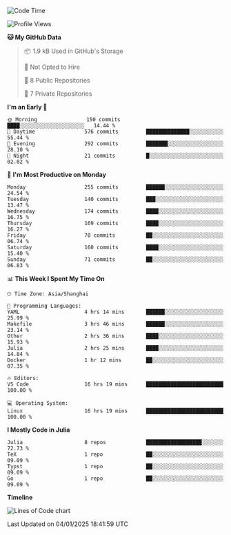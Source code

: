 <!--START_SECTION:waka-->
![Code Time](http://img.shields.io/badge/Code%20Time-113%20hrs%203%20mins-blue)

![Profile Views](http://img.shields.io/badge/Profile%20Views-22-blue)

**🐱 My GitHub Data** 

> 📦 1.9 kB Used in GitHub's Storage 
 > 
> 🚫 Not Opted to Hire
 > 
> 📜 8 Public Repositories 
 > 
> 🔑 7 Private Repositories 
 > 
**I'm an Early 🐤** 

```text
🌞 Morning                150 commits         ████░░░░░░░░░░░░░░░░░░░░░   14.44 % 
🌆 Daytime                576 commits         ██████████████░░░░░░░░░░░   55.44 % 
🌃 Evening                292 commits         ███████░░░░░░░░░░░░░░░░░░   28.10 % 
🌙 Night                  21 commits          █░░░░░░░░░░░░░░░░░░░░░░░░   02.02 % 
```
📅 **I'm Most Productive on Monday** 

```text
Monday                   255 commits         ██████░░░░░░░░░░░░░░░░░░░   24.54 % 
Tuesday                  140 commits         ███░░░░░░░░░░░░░░░░░░░░░░   13.47 % 
Wednesday                174 commits         ████░░░░░░░░░░░░░░░░░░░░░   16.75 % 
Thursday                 169 commits         ████░░░░░░░░░░░░░░░░░░░░░   16.27 % 
Friday                   70 commits          ██░░░░░░░░░░░░░░░░░░░░░░░   06.74 % 
Saturday                 160 commits         ████░░░░░░░░░░░░░░░░░░░░░   15.40 % 
Sunday                   71 commits          ██░░░░░░░░░░░░░░░░░░░░░░░   06.83 % 
```


📊 **This Week I Spent My Time On** 

```text
🕑︎ Time Zone: Asia/Shanghai

💬 Programming Languages: 
YAML                     4 hrs 14 mins       ██████░░░░░░░░░░░░░░░░░░░   25.99 % 
Makefile                 3 hrs 46 mins       ██████░░░░░░░░░░░░░░░░░░░   23.14 % 
Other                    2 hrs 36 mins       ████░░░░░░░░░░░░░░░░░░░░░   15.93 % 
Julia                    2 hrs 25 mins       ████░░░░░░░░░░░░░░░░░░░░░   14.84 % 
Docker                   1 hr 12 mins        ██░░░░░░░░░░░░░░░░░░░░░░░   07.35 % 

🔥 Editors: 
VS Code                  16 hrs 19 mins      █████████████████████████   100.00 % 

💻 Operating System: 
Linux                    16 hrs 19 mins      █████████████████████████   100.00 % 
```

**I Mostly Code in Julia** 

```text
Julia                    8 repos             ██████████████████░░░░░░░   72.73 % 
TeX                      1 repo              ██░░░░░░░░░░░░░░░░░░░░░░░   09.09 % 
Typst                    1 repo              ██░░░░░░░░░░░░░░░░░░░░░░░   09.09 % 
Go                       1 repo              ██░░░░░░░░░░░░░░░░░░░░░░░   09.09 % 
```



**Timeline**

![Lines of Code chart](https://raw.githubusercontent.com/dhtantoy/dhtantoy/main/assets/bar_graph.png)


 Last Updated on 04/01/2025 18:41:59 UTC
<!--END_SECTION:waka-->



<!--
**dhtantoy/dhtantoy** is a ✨ _special_ ✨ repository because its `README.md` (this file) appears on your GitHub profile.

Here are some ideas to get you started:

- 🔭 I’m currently working on ...
- 🌱 I’m currently learning ...
- 👯 I’m looking to collaborate on ...
- 🤔 I’m looking for help with ...
- 💬 Ask me about ...
- 📫 How to reach me: ...
- 😄 Pronouns: ...
- ⚡ Fun fact: ...
-->

